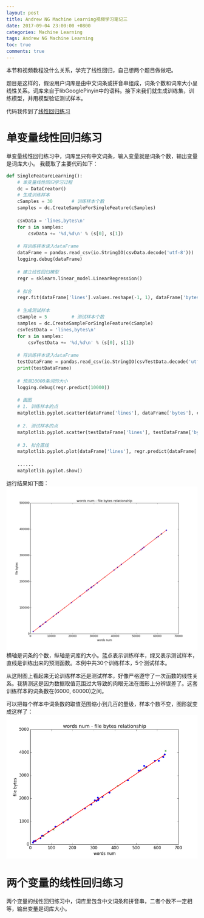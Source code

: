 ```yaml
---
layout: post
title: Andrew NG Machine Learning视频学习笔记三
date: 2017-09-04 23:00:00 +0800
categories: Machine Learning
tags: Andrew NG Machine Learning
toc: true
comments: true
---
```

本节和视频教程没什么关系，学完了线性回归，自己想两个题目做做吧。
<!-- more -->
题目是这样的，假设用户词库是由中文词条或拼音串组成，词条个数和词库大小呈线性关系。词库来自于libGooglePinyin中的语料。接下来我们就生成训练集，训练模型，并用模型验证测试样本。

代码我传到了[线性回归练习](https://github.com/palanceli/MachineLearningSample)

# 单变量线性回归练习
单变量线性回归练习中，词库里只有中文词条，输入变量就是词条个数，输出变量是词库大小。
我截取了主要代码如下：
``` python
def SingleFeatureLearning():
	# 单变量线性回归学习过程
    dc = DataCreator()
    # 生成训练样本
    cSamples = 30		# 训练样本个数
    samples = dc.CreateSampleForSingleFeature(cSamples) 

    csvData = 'lines,bytes\n'
    for s in samples:
    	csvData += '%d,%d\n' % (s[0], s[1])

    # 将训练样本读入dataFrame
    dataFrame = pandas.read_csv(io.StringIO(csvData.decode('utf-8')))
    logging.debug(dataFrame)

    # 建立线性回归模型
    regr = sklearn.linear_model.LinearRegression()

    # 拟合
    regr.fit(dataFrame['lines'].values.reshape(-1, 1), dataFrame['bytes']) # reshape(-1, 1)是什么意思？

    # 生成测试样本
    cSample = 5			# 测试样本个数
    samples = dc.CreateSampleForSingleFeature(cSample)
    csvTestData = 'lines,bytes\n'
    for s in samples:
    	csvTestData += '%d,%d\n' % (s[0], s[1])

    # 将训练样本读入dataFrame
    testDataFrame = pandas.read_csv(io.StringIO(csvTestData.decode('utf-8')))
    print(testDataFrame)

    # 预测10000条词的大小
    logging.debug(regr.predict(10000))

    # 画图
    # 1. 训练样本的点
    matplotlib.pyplot.scatter(dataFrame['lines'], dataFrame['bytes'], color='blue')

    # 2. 测试样本的点
    matplotlib.pyplot.scatter(testDataFrame['lines'], testDataFrame['bytes'], marker='x', color='green')

    # 3. 拟合直线
    matplotlib.pyplot.plot(dataFrame['lines'], regr.predict(dataFrame['lines'].values.reshape(-1, 1)), color='red')

    ......
    matplotlib.pyplot.show()
```
运行结果如下图：
![](0903AndrewNGMachineLearning03/img01.png)
横轴是词条的个数，纵轴是词库的大小。蓝点表示训练样本，绿叉表示测试样本，直线是训练出来的预测函数。本例中共30个训练样本，5个测试样本。

从这附图上看起来无论训练样本还是测试样本，好像严格遵守了一次函数的线性关系。我猜测这是因为数据取值范围过大导致的肉眼无法在图形上分辨误差了。这套训练样本的词条数在(6000, 60000)之间。

可以把每个样本中词条数的取值范围缩小到几百的量级，样本个数不变，图形就变成这样了：
![](0903AndrewNGMachineLearning03/img02.png)


# 两个变量的线性回归练习
两个变量的线性回归练习中，词库里包含中文词条和拼音串，二者个数不一定相等，输出变量是词库大小。
